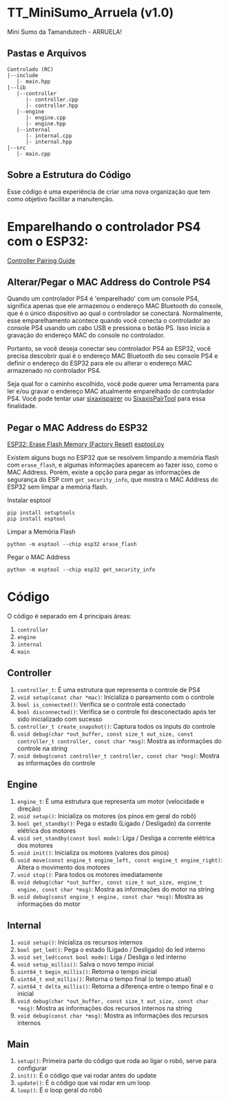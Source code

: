 # TT_MiniSumo_Arruela (v1.0)
 Mini Sumo da Tamandutech - ARRUELA!

## Pastas e Arquivos
 ```
 Controlado (RC)
 |--include
    |- main.hpp
 |--lib
    |--controller
       |- controller.cpp
       |- controller.hpp
    |--engine
       |- engine.cpp
       |- engine.hpp
    |--internal
       |- internal.cpp
       |- internal.hpp
 |--src
    |- main.cpp
 ```

## Sobre a Estrutura do Código
 Esse código é uma experiência de criar uma nova organização que tem como objetivo facilitar a manutenção.

# Emparelhando o controlador PS4 com o ESP32:
[Controller Pairing Guide](https://github.com/darthcloud/BlueRetro/wiki/Controller-pairing-guide)

## Alterar/Pegar o MAC Address do Controle PS4
 Quando um controlador PS4 é 'emparelhado' com um console PS4, significa apenas que ele armazenou o endereço MAC Bluetooth do console, que é o único dispositivo ao qual o controlador se conectará. Normalmente, esse emparelhamento acontece quando você conecta o controlador ao console PS4 usando um cabo USB e pressiona o botão PS. Isso inicia a gravação do endereço MAC do console no controlador.

 Portanto, se você deseja conectar seu controlador PS4 ao ESP32, você precisa descobrir qual é o endereço MAC Bluetooth do seu console PS4 e definir o endereço do ESP32 para ele ou alterar o endereço MAC armazenado no controlador PS4.

 Seja qual for o caminho escolhido, você pode querer uma ferramenta para ler e/ou gravar o endereço MAC atualmente emparelhado do controlador PS4. Você pode tentar usar [sixaxispairer](https://github.com/user-none/sixaxispairer) ou [SixaxisPairTool](https://sixaxispairtool.en.lo4d.com/windows) para essa finalidade.

## Pegar o MAC Address do ESP32
 [ESP32: Erase Flash Memory (Factory Reset)](https://randomnerdtutorials.com/esp32-erase-flash-memory/)
 [esptool.py](https://github.com/espressif/esptool)

 Existem alguns bugs no ESP32 que se resolvem limpando a memória flash com `erase_flash`, e algumas informações aparecem ao fazer isso, como o MAC Address. Porém, existe a opção para pegar as informações de segurança do ESP com `get_security_info`, que mostra o MAC Address do ESP32 sem limpar a memória flash.

 Instalar esptool
 ```
 pip install setuptools
 pip install esptool
 ```

 Limpar a Memória Flash
 ```
 python -m esptool --chip esp32 erase_flash
 ```

 Pegar o MAC Address
 ```
 python -m esptool --chip esp32 get_security_info
 ```

# Código
 O código é separado em 4 principais áreas:
 1. `controller`
 2. `engine`
 3. `internal`
 4. `main`

## Controller
 1. `controller_t`: É uma estrutura que representa o controle de PS4
 2. `void setup(const char *mac)`: Inicializa o pareamento com o controle
 3. `bool is_connected()`: Verifica se o controle está conectado
 4. `bool disconnected()`: Verifica se o controle foi desconectado após ter sido inicializado com sucesso
 5. `controller_t create_snapshot()`: Captura todos os inputs do controle
 6. `void debug(char *out_buffer, const size_t out_size, const controller_t controller, const char *msg)`:  Mostra as informações do controle na string
 7. `void debug(const controller_t controller, const char *msg)`:  Mostra as informações do controle

## Engine
 1. `engine_t`: É uma estrutura que representa um motor (velocidade e direção)
 2. `void setup()`: Inicializa os motores (os pinos em geral do robô)
 3. `bool get_standby()`: Pega o estado (Ligado / Desligado) da corrente elétrica dos motores
 4. `void set_standby(const bool mode)`: Liga / Desliga a corrente elétrica dos motores
 5. `void init()`: Inicializa os motores (valores dos pinos)
 6. `void move(const engine_t engine_left, const engine_t engine_right)`: Altera o movimento dos motores
 7. `void stop()`: Para todos os motores imediatamente
 8. `void debug(char *out_buffer, const size_t out_size, engine_t engine, const char *msg)`: Mostra as informações do motor na string
 9. `void debug(const engine_t engine, const char *msg)`: Mostra as informações do motor

## Internal
 1. `void setup()`: Inicializa os recursos internos
 2. `bool get_led()`: Pega o estado (Ligado / Desligado) do led interno
 3. `void set_led(const bool mode)`: Liga / Desliga o led interno
 4. `void setup_millis()`: Salva o novo tempo inicial
 5. `uint64_t begin_millis()`: Retorna o tempo inicial
 6. `uint64_t end_millis()`: Retorna o tempo final (o tempo atual)
 7. `uint64_t delta_millis()`: Retorna a diferença entre o tempo final e o inicial
 8. `void debug(char *out_buffer, const size_t out_size, const char *msg)`: Mostra as informações dos recursos internos na string
 9. `void debug(const char *msg)`: Mostra as informações dos recursos internos

## Main
 1. `setup()`: Primeira parte do código que roda ao ligar o robô, serve para configurar
 2. `init()`: É o código que vai rodar antes do update
 3. `update()`: É o código que vai rodar em um loop
 4. `loop()`: É o loop geral do robô
